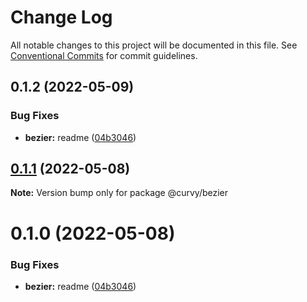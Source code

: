 # Change Log

All notable changes to this project will be documented in this file.
See [Conventional Commits](https://conventionalcommits.org) for commit guidelines.

## 0.1.2 (2022-05-09)


### Bug Fixes

* **bezier:** readme ([04b3046](https://github.com/tkofh/curvy/commit/04b3046d9ab0d18e9baada53e944677e7bd21ff9))





## [0.1.1](https://github.com/tkofh/curvy/compare/@curvy/bezier@0.1.0...@curvy/bezier@0.1.1) (2022-05-08)

**Note:** Version bump only for package @curvy/bezier





# 0.1.0 (2022-05-08)


### Bug Fixes

* **bezier:** readme ([04b3046](https://github.com/tkofh/curvy/commit/04b3046d9ab0d18e9baada53e944677e7bd21ff9))
